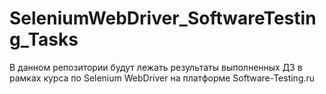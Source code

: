# SeleniumWebDriver_SoftwareTesting_Tasks
В данном репозитории будут лежать результаты выполненных ДЗ в рамках курса по Selenium WebDriver на платформе Software-Testing.ru

